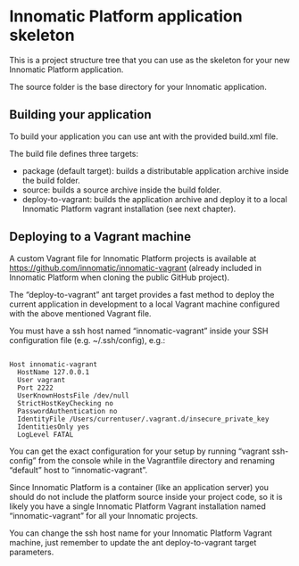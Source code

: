 # Innomatic Platform application skeleton

This is a project structure tree that you can use as the skeleton for your new Innomatic Platform application.

The source folder is the base directory for your Innomatic application.

## Building your application

To build your application you can use ant with the provided build.xml file.

The build file defines three targets:

- package (default target): builds a distributable application archive inside the build folder.
- source: builds a source archive inside the build folder.
- deploy-to-vagrant: builds the application archive and deploy it to a local Innomatic Platform vagrant installation (see next chapter).

## Deploying to a Vagrant machine

A custom Vagrant file for Innomatic Platform projects is available at https://github.com/innomatic/innomatic-vagrant (already included in Innomatic Platform when cloning the public GitHub project).

The “deploy-to-vagrant” ant target provides a fast method to deploy the current application in development to a local Vagrant machine configured with the above mentioned Vagrant file.

You must have a ssh host named “innomatic-vagrant” inside your SSH configuration file (e.g. ~/.ssh/config), e.g.:

<pre><code>
Host innomatic-vagrant
  HostName 127.0.0.1
  User vagrant
  Port 2222
  UserKnownHostsFile /dev/null
  StrictHostKeyChecking no
  PasswordAuthentication no
  IdentityFile /Users/currentuser/.vagrant.d/insecure_private_key
  IdentitiesOnly yes
  LogLevel FATAL
</code></pre>

You can get the exact configuration for your setup by running “vagrant ssh-config” from the console while in the Vagrantfile directory and renaming “default” host to “innomatic-vagrant”.

Since Innomatic Platform is a container (like an application server) you should do not include the platform source inside your project code, so it is likely you have a single Innomatic Platform Vagrant installation named “innomatic-vagrant” for all your Innomatic projects.

You can change the ssh host name for your Innomatic Platform Vagrant machine, just remember to update the ant deploy-to-vagrant target parameters.

